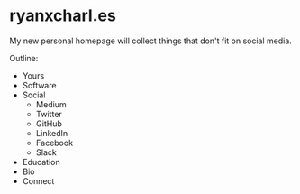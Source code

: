 ryanxcharl.es
=============

My new personal homepage will collect things that don't fit on social media.

Outline:
- Yours
- Software
- Social
  - Medium
  - Twitter
  - GitHub
  - LinkedIn
  - Facebook
  - Slack
- Education
- Bio
- Connect
